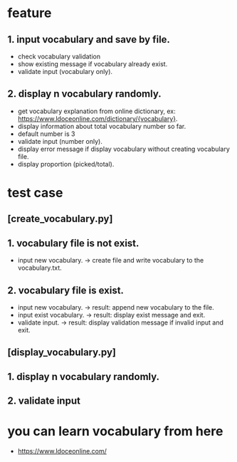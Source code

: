 # feature
## 1. input vocabulary and save by file.
* check vocabulary validation
* show existing message if vocabulary already exist.
* validate input (vocabulary only).
## 2. display n vocabulary randomly.
* get vocabulary explanation from online dictionary, ex: https://www.ldoceonline.com/dictionary/{vocabulary}.
* display information about total vocabulary number so far.
* default number is 3
* validate input (number only).
* display error message if display vocabulary without creating vocabulary file.
* display proportion (picked/total).


# test case
## [create_vocabulary.py]
## 1. vocabulary file is not exist.
* input new vocabulary. -> create file and write vocabulary to the vocabulary.txt.
## 2. vocabulary file is exist.
* input new vocabulary. -> result: append new vocabulary to the file.
* input exist vocabulary. -> result: display exist message and exit.
* validate input. -> result: display validation message if invalid input and exit.

## [display_vocabulary.py]
## 1. display n vocabulary randomly.
## 2. validate input


# you can learn vocabulary from here
* https://www.ldoceonline.com/
